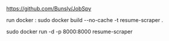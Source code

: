 https://github.com/Bunsly/JobSpy

run docker : 
sudo docker build --no-cache -t resume-scraper .


sudo docker run -d -p 8000:8000 resume-scraper 
